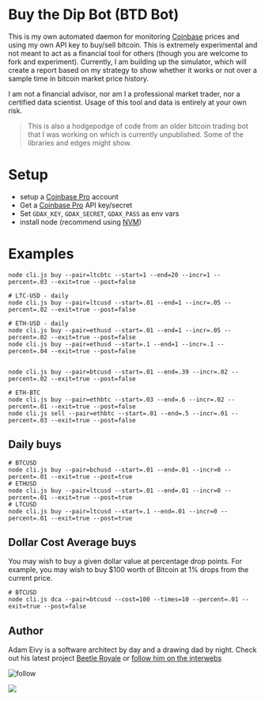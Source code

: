 [Coinbase]: https://www.coinbase.com/join/antic

# Buy the Dip Bot (BTD Bot)

This is my own automated daemon for monitoring [Coinbase][Coinbase] prices and using my own API key to buy/sell bitcoin.
This is extremely experimental and not meant to act as a financial tool for others (though you are welcome to fork and experiment).
Currently, I am building up the simulator, which will create a report based on my strategy to show whether it works or not over a sample time in bitcoin market price history.

I am not a financial advisor, nor am I a professional market trader, nor a certified data scientist. Usage of this tool and data is entirely at your own risk.

> This is also a hodgepodge of code from an older bitcoin trading bot that I was working on which is currently unpublished. Some of the libraries and edges might show.

# Setup

* setup a [Coinbase Pro](https://pro.coinbase.com) account
* Get a [Coinbase Pro][Coinbase] API key/secret
* Set `GDAX_KEY`, `GDAX_SECRET`, `GDAX_PASS` as env vars
* install node (recommend using [NVM](https://github.com/creationix/nvm))

# Examples

```
node cli.js buy --pair=ltcbtc --start=1 --end=20 --incr=1 --percent=.03 --exit=true --post=false

# LTC-USD - daily
node cli.js buy --pair=ltcusd --start=.01 --end=1 --incr=.05 --percent=.02 --exit=true --post=false

# ETH-USD - daily
node cli.js buy --pair=ethusd --start=.01 --end=1 --incr=.05 --percent=.02 --exit=true --post=false
node cli.js buy --pair=ethusd --start=.1 --end=1 --incr=.1 --percent=.04 --exit=true --post=false


node cli.js buy --pair=btcusd --start=.01 --end=.39 --incr=.02 --percent=.02 --exit=true --post=false

# ETH-BTC
node cli.js buy --pair=ethbtc --start=.03 --end=.6 --incr=.02 --percent=.01 --exit=true --post=false 
node cli.js sell --pair=ethbtc --start=.01 --end=.5 --incr=.01 --percent=.03 --exit=true --post=false
```

## Daily buys
```
# BTCUSD
node cli.js buy --pair=bchusd --start=.01 --end=.01 --incr=0 --percent=.01 --exit=true --post=true
# ETHUSD
node cli.js buy --pair=ltcusd --start=.01 --end=.01 --incr=0 --percent=.01 --exit=true --post=true
# LTCUSD
node cli.js buy --pair=ltcusd --start=.1 --end=.01 --incr=0 --percent=.01 --exit=true --post=true
```


## Dollar Cost Average buys

You may wish to buy a given dollar value at percentage drop points. For example, you may wish to buy $100 worth of Bitcoin at 1% drops from the current price.
```
# BTCUSD
node cli.js dca --pair=btcusd --cost=100 --times=10 --percent=.01 --exit=true --post=false
```

## Author

Adam Eivy is a software architect by day and a drawing dad by night. Check out his latest project [Beetle Royale](http://beetleroyale.com) or [follow him on the interwebs](http://adameivy.com)

![follow](https://img.shields.io/twitter/follow/antic.svg?style=social&label=Follow)

[![](https://www.coinbase.com/assets/buttons/donation_small-c2401ae30dd0ad6018deadfc4bb506bf56b5b7062738ee449bee97c4e80ec70c.png)](https://www.coinbase.com/checkouts/62b15a45f11194f8555884e200024616)
